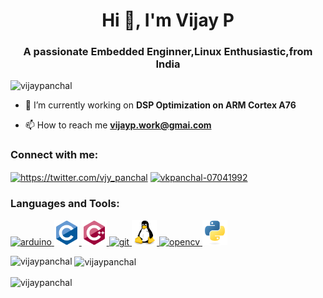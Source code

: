 <h1 align="center">Hi 👋, I'm Vijay P</h1>
<h3 align="center">A passionate Embedded Enginner,Linux Enthusiastic,from India</h3>

<p align="left"> <img src="https://komarev.com/ghpvc/?username=vijaypanchal&label=Profile%20views&color=0e75b6&style=flat" alt="vijaypanchal" /> </p>

- 🔭 I’m currently working on **DSP Optimization on ARM Cortex A76**

- 📫 How to reach me **vijayp.work@gmai.com**

<h3 align="left">Connect with me:</h3>
<p align="left">
<a href="https://twitter.com/https://twitter.com/vjy_panchal" target="blank"><img align="center" src="https://raw.githubusercontent.com/rahuldkjain/github-profile-readme-generator/neutral-icons/src/images/icons/Social/twitter.svg" alt="https://twitter.com/vjy_panchal" height="30" width="40" /></a>
<a href="https://linkedin.com/in/vkpanchal-07041992" target="blank"><img align="center" src="https://raw.githubusercontent.com/rahuldkjain/github-profile-readme-generator/neutral-icons/src/images/icons/Social/linked-in-alt.svg" alt="vkpanchal-07041992" height="30" width="40" /></a>
</p>

<h3 align="left">Languages and Tools:</h3>
<p align="left"> <a href="https://www.arduino.cc/" target="_blank"> <img src="https://cdn.worldvectorlogo.com/logos/arduino-1.svg" alt="arduino" width="40" height="40"/> </a> <a href="https://www.cprogramming.com/" target="_blank"> <img src="https://raw.githubusercontent.com/devicons/devicon/master/icons/c/c-original.svg" alt="c" width="40" height="40"/> </a> <a href="https://www.w3schools.com/cpp/" target="_blank"> <img src="https://raw.githubusercontent.com/devicons/devicon/master/icons/cplusplus/cplusplus-original.svg" alt="cplusplus" width="40" height="40"/> </a> <a href="https://git-scm.com/" target="_blank"> <img src="https://www.vectorlogo.zone/logos/git-scm/git-scm-icon.svg" alt="git" width="40" height="40"/> </a> <a href="https://www.linux.org/" target="_blank"> <img src="https://raw.githubusercontent.com/devicons/devicon/master/icons/linux/linux-original.svg" alt="linux" width="40" height="40"/> </a> <a href="https://opencv.org/" target="_blank"> <img src="https://www.vectorlogo.zone/logos/opencv/opencv-icon.svg" alt="opencv" width="40" height="40"/> </a> <a href="https://www.python.org" target="_blank"> <img src="https://raw.githubusercontent.com/devicons/devicon/master/icons/python/python-original.svg" alt="python" width="40" height="40"/> </a> </p>

<p><img align="left" src="https://github-readme-stats.vercel.app/api/top-langs?username=vijaypanchal&show_icons=true&locale=en&layout=compact" alt="vijaypanchal" /></p>

<p>&nbsp;<img align="center" src="https://github-readme-stats.vercel.app/api?username=vijaypanchal&show_icons=true&locale=en" alt="vijaypanchal" /></p>

<p><img align="center" src="https://github-readme-streak-stats.herokuapp.com/?user=vijaypanchal&" alt="vijaypanchal" /></p>

